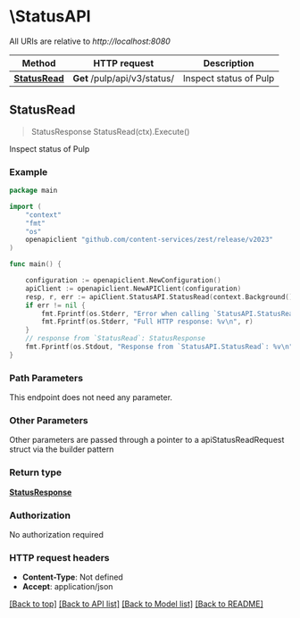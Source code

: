 # \StatusAPI

All URIs are relative to *http://localhost:8080*

Method | HTTP request | Description
------------- | ------------- | -------------
[**StatusRead**](StatusAPI.md#StatusRead) | **Get** /pulp/api/v3/status/ | Inspect status of Pulp



## StatusRead

> StatusResponse StatusRead(ctx).Execute()

Inspect status of Pulp



### Example

```go
package main

import (
    "context"
    "fmt"
    "os"
    openapiclient "github.com/content-services/zest/release/v2023"
)

func main() {

    configuration := openapiclient.NewConfiguration()
    apiClient := openapiclient.NewAPIClient(configuration)
    resp, r, err := apiClient.StatusAPI.StatusRead(context.Background()).Execute()
    if err != nil {
        fmt.Fprintf(os.Stderr, "Error when calling `StatusAPI.StatusRead``: %v\n", err)
        fmt.Fprintf(os.Stderr, "Full HTTP response: %v\n", r)
    }
    // response from `StatusRead`: StatusResponse
    fmt.Fprintf(os.Stdout, "Response from `StatusAPI.StatusRead`: %v\n", resp)
}
```

### Path Parameters

This endpoint does not need any parameter.

### Other Parameters

Other parameters are passed through a pointer to a apiStatusReadRequest struct via the builder pattern


### Return type

[**StatusResponse**](StatusResponse.md)

### Authorization

No authorization required

### HTTP request headers

- **Content-Type**: Not defined
- **Accept**: application/json

[[Back to top]](#) [[Back to API list]](../README.md#documentation-for-api-endpoints)
[[Back to Model list]](../README.md#documentation-for-models)
[[Back to README]](../README.md)

